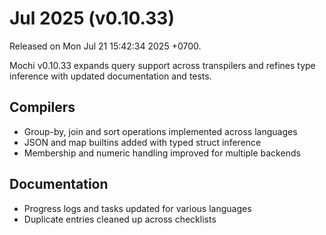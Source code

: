 # Jul 2025 (v0.10.33)

Released on Mon Jul 21 15:42:34 2025 +0700.

Mochi v0.10.33 expands query support across transpilers and refines type inference with updated documentation and tests.

## Compilers

- Group-by, join and sort operations implemented across languages
- JSON and map builtins added with typed struct inference
- Membership and numeric handling improved for multiple backends

## Documentation

- Progress logs and tasks updated for various languages
- Duplicate entries cleaned up across checklists

